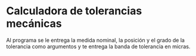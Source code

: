 # Calculadora de tolerancias mecánicas

Al programa se le entrega la medida nominal, la posición y el grado de la tolerancia como argumentos y te entrega la banda de tolerancia en micras.